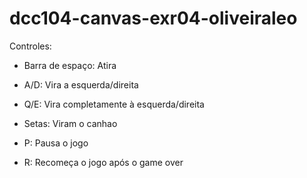 # dcc104-canvas-exr04-oliveiraleo

Controles:

- Barra de espaço: Atira

- A/D: Vira a esquerda/direita

- Q/E: Vira completamente à esquerda/direita

- Setas: Viram o canhao

- P: Pausa o jogo

- R: Recomeça o jogo após o game over
